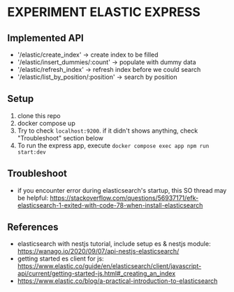 EXPERIMENT ELASTIC EXPRESS
==========================

## Implemented API
- '/elastic/create_index' -> create index to be filled
- '/elastic/insert_dummies/:count' -> populate with dummy data
- '/elastic/refresh_index' -> refresh index before we could search
- '/elastic/list_by_position/:position' -> search by position

## Setup
1. clone this repo
2. docker compose up
3. Try to check `localhost:9200`. if it didn't shows anything, check "Troubleshoot" section below
4. To run the express app, execute `docker compose exec app npm run start:dev`

## Troubleshoot
- if you encounter error during elasticsearch's startup, this SO thread may be helpful: https://stackoverflow.com/questions/56937171/efk-elasticsearch-1-exited-with-code-78-when-install-elasticsearch

## References
- elasticsearch with nestjs tutorial, include setup es & nestjs module: https://wanago.io/2020/09/07/api-nestjs-elasticsearch/
- getting started es client for js: https://www.elastic.co/guide/en/elasticsearch/client/javascript-api/current/getting-started-js.html#_creating_an_index
- https://www.elastic.co/blog/a-practical-introduction-to-elasticsearch
